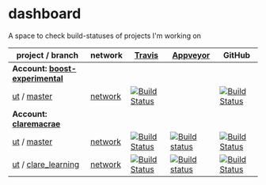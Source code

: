 <a id="top"></a>
# dashboard
A space to check build-statuses of projects I'm working on

| project / branch | network | [Travis](https://travis-ci.com/claremacrae/) | [Appveyor](https://ci.appveyor.com/projects) | GitHub |
|  --- | --- | --- | --- | --- |
| **Account: [boost-experimental](https://github.com/boost-experimental?tab=repositories)** |
| [ut](https://github.com/boost-experimental/ut/) / [master](https://github.com/boost-experimental/ut/commits/master) | [network](https://github.com/boost-experimental/ut/network) | [![Build Status](https://api.travis-ci.org/boost-experimental/ut.svg?branch=master)](https://travis-ci.org/boost-experimental/ut/branches) | ` ` | [![Build Status](https://github.com/boost-experimental/ut/workflows/build/badge.svg?branch=master)](https://github.com/boost-experimental/ut/actions?query=branch%3Amaster) |
| **Account: [claremacrae](https://github.com/claremacrae?tab=repositories)** |
| [ut](https://github.com/claremacrae/ut/) / [master](https://github.com/claremacrae/ut/commits/master) | [network](https://github.com/claremacrae/ut/network) | [![Build Status](https://travis-ci.com/claremacrae/ut.svg?branch=master)](https://travis-ci.com/claremacrae/ut/branches) | [![Build status](https://ci.appveyor.com/api/projects/status/ab4jv9x8kveev0n4/branch/master?svg=true)](https://ci.appveyor.com/project/claremacrae/ut/branch/master) | [![Build Status](https://github.com/claremacrae/ut/workflows/build/badge.svg?branch=master)](https://github.com/claremacrae/ut/actions?query=branch%3Amaster) |
| [ut](https://github.com/claremacrae/ut/) / [clare_learning](https://github.com/claremacrae/ut/commits/clare_learning) | [network](https://github.com/claremacrae/ut/network) | [![Build Status](https://travis-ci.com/claremacrae/ut.svg?branch=clare_learning)](https://travis-ci.com/claremacrae/ut/branches) | [![Build status](https://ci.appveyor.com/api/projects/status/ab4jv9x8kveev0n4/branch/clare_learning?svg=true)](https://ci.appveyor.com/project/claremacrae/ut/branch/clare_learning) | [![Build Status](https://github.com/claremacrae/ut/workflows/build/badge.svg?branch=clare_learning)](https://github.com/claremacrae/ut/actions?query=branch%3Aclare_learning) |
